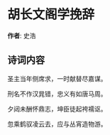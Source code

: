 # 胡长文阁学挽辞

**作者**: 史浩

## 诗词内容

圣主当年侧席求，一时献替尽嘉谋。

刑名不作汉晁错，忠义有如唐马周。

夕闼未酬怀鼎志，坤臣徒起袴襦讴。

忽乘鹤驭凌云去，应与丛宵造物游。


